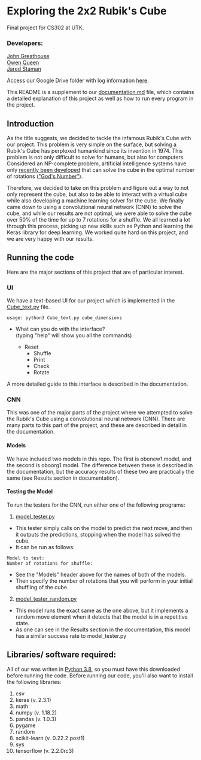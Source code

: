 # Exploring the 2x2 Rubik's Cube
Final project for CS302 at UTK.

### Developers:
[John Greathouse](https://github.com/jgreatho) </br>
[Owen Queen](https://github.com/owencqueen) </br>
[Jared Staman](https://github.com/jstaman5) </br>

Access our Google Drive folder with log information [here].

[here]: https://drive.google.com/drive/folders/1hIw_WaZPfqpyH6AnfTdHOG10UUI7ogju?usp=sharing

This README is a supplement to our [documentation.md](https://github.com/owencqueen/final_project_302/blob/master/documentation.md) file, which contains a detailed explanation of this project as well as how to run every program in the project.

## Introduction
As the title suggests, we decided to tackle the infamous Rubik's Cube with our project. This problem is very simple on the surface, but solving a Rubik's Cube has perplexed humankind since its invention in 1974. This problem is not only difficult to solve for humans, but also for computers. Considered an NP-complete problem, artificial intelligence systems have only [recently been developed](https://www.engadget.com/2019-07-17-ai-rubiks-cube-machine-learning-neural-network.html) that can solve the cube in the optimal number of rotations (["God's Number"](https://ruwix.com/the-rubiks-cube/gods-number/)).

Therefore, we decided to take on this problem and figure out a way to not only represent the cube, but also to be able to interact with a virtual cube while also developing a machine learning solver for the cube. We finally came down to using a convolutional neural network (CNN) to solve the cube, and while our results are not optimal, we were able to solve the cube over 50% of the time for up to 7 rotations for a shuffle. We all learned a lot through this process, picking up new skills such as Python and learning the Keras library for deep learning. We worked quite hard on this project, and we are very happy with our results.  

## Running the code
Here are the major sections of this project that are of particular interest.

### UI
We have a text-based UI for our project which is implemented in the [Cube_text.py](https://github.com/owencqueen/final_project_302/blob/master/Cube_text.py) file.
```
usage: python3 Cube_text.py cube_dimensions
```
- What can you do with the interface?  
  (typing "help" will show you all the commands)  
  
  - Reset
	- Shuffle
	- Print
	- Check
	- Rotate
  
A more detailed guide to this interface is described in the documentation.

### CNN
This was one of the major parts of the project where we attempted to solve the Rubik's Cube using a convolutional neural network (CNN). There are many parts to this part of the project, and these are described in detail in the documentation. 

#### Models
We have included two models in this repo. The first is obonew1.model, and the second is oboorg1.model. The difference between these is described in the documentation, but the accuracy results of these two are practically the same (see Results section in documentation).

#### Testing the Model
To run the testers for the CNN, run either one of the following programs:

1. [model_tester.py](https://github.com/owencqueen/final_project_302/blob/master/model_test.py)
  - This tester simply calls on the model to predict the next move, and then it outputs the predictions, stopping when the model has solved the cube.
  - It can be run as follows:
```
Model to test:
Number of rotations for shuffle:
```
  - See the "Models" header above for the names of both of the models.
  - Then specify the number of rotations that you will perform in your initial shuffling of the cube.
  
2. [model_tester_random.py](https://github.com/owencqueen/final_project_302/blob/master/model_test_random.py)
  - This model runs the exact same as the one above, but it implements a random move element when it detects that the model is in a repetitive state.
  - As one can see in the Results section in the documentation, this model has a similar success rate to model_tester.py

## Libraries/ software required:
All of our was writen in [Python 3.8](https://www.python.org/downloads/), so you must have this downloaded before running the code.
Before running our code, you'll also want to install the following libraries:

1. csv 
2. keras (v. 2.3.1)
3. math  
4. numpy (v. 1.18.2)
5. pandas (v. 1.0.3)
6. pygame
7. random
8. scikit-learn (v. 0.22.2.post1)
9. sys
10. tensorflow (v. 2.2.0rc3)

